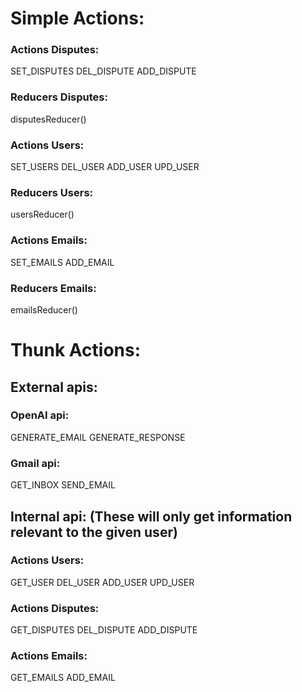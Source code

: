 # Simple Actions:

### Actions Disputes:
SET_DISPUTES
DEL_DISPUTE
ADD_DISPUTE

### Reducers Disputes:
disputesReducer()

### Actions Users:
SET_USERS
DEL_USER
ADD_USER
UPD_USER

### Reducers Users:
usersReducer()

### Actions Emails:
SET_EMAILS
ADD_EMAIL

### Reducers Emails:
emailsReducer()

# Thunk Actions:

## External apis:

### OpenAI api:
GENERATE_EMAIL
GENERATE_RESPONSE

### Gmail api:
GET_INBOX
SEND_EMAIL

## Internal api: (These will only get information relevant to the given user)

### Actions Users:
GET_USER
DEL_USER
ADD_USER
UPD_USER

### Actions Disputes:
GET_DISPUTES
DEL_DISPUTE
ADD_DISPUTE

### Actions Emails:
GET_EMAILS
ADD_EMAIL